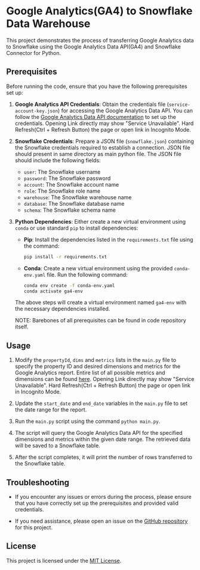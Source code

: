 # Google Analytics(GA4) to Snowflake Data Warehouse

This project demonstrates the process of transferring Google Analytics data to Snowflake using the Google Analytics Data API(GA4) and Snowflake Connector for Python.

## Prerequisites

Before running the code, ensure that you have the following prerequisites set up:

1. **Google Analytics API Credentials**: Obtain the credentials file (`service-account-key.json`) for accessing the Google Analytics Data API. You can follow the [Google Analytics Data API documentation](https://developers.google.com/analytics/devguides/reporting/data/v1/quickstart-client-libraries) to set up the credentials. Opening Link directly may show "Service Unavailable". Hard Refresh(Ctrl + Refresh Button) the page or open link in Incognito Mode.

2. **Snowflake Credentials**: Prepare a JSON file (`snowflake.json`) containing the Snowflake credentials required to establish a connection. JSON file should present in same directory as main python file. The JSON file should include the following fields:
   - `user`: The Snowflake username
   - `password`: The Snowflake password
   - `account`: The Snowflake account name
   - `role`: The Snowflake role name
   - `warehouse`: The Snowflake warehouse name
   - `database`: The Snowflake database name
   - `schema`: The Snowflake schema name

3. **Python Dependencies**: Either create a new virtual environment using `conda` or use standard `pip` to install dependencies:

   - **Pip**: Install the dependencies listed in the `requirements.txt` file using the command:

     ```bash
     pip install -r requirements.txt
     ```

   - **Conda**: Create a new virtual environment using the provided `conda-env.yaml` file. Run the following command:

     ```bash
     conda env create -f conda-env.yaml
     conda activate ga4-env
     ```

   The above steps will create a virtual environment named `ga4-env` with the necessary dependencies installed.

   NOTE: Barebones of all prerequisites can be found in code repository itself.

## Usage

1. Modify the `propertyId`, `dims` and `metrics` lists in the `main.py` file to specify the property ID and desired dimensions and metrics for the Google Analytics report. Entire list of all possible metrics and dimensions can be found [here](https://developers.google.com/analytics/devguides/reporting/data/v1/api-schema). Opening Link directly may show "Service Unavailable". Hard Refresh(Ctrl + Refresh Button) the page or open link in Incognito Mode.

2. Update the `start_date` and `end_date` variables in the `main.py` file to set the date range for the report.

3. Run the `main.py` script using the command `python main.py`.

4. The script will query the Google Analytics Data API for the specified dimensions and metrics within the given date range. The retrieved data will be saved to a Snowflake table.

5. After the script completes, it will print the number of rows transferred to the Snowflake table.

## Troubleshooting

- If you encounter any issues or errors during the process, please ensure that you have correctly set up the prerequisites and provided valid credentials.

- If you need assistance, please open an issue on the [GitHub repository](https://github.com/rishabh-a7da6/GA4-to-snowflake) for this project.

## License

This project is licensed under the [MIT License](LICENSE).


